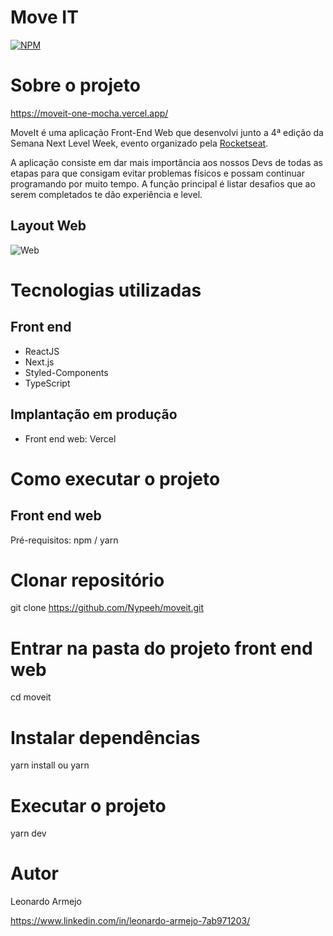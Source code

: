 # Move IT

[![NPM](https://img.shields.io/github/license/nypeeh/moveit)](https://github.com/Nypeeh/moveit/blob/main/LICENSE) 

# Sobre o projeto

https://moveit-one-mocha.vercel.app/

MoveIt é uma aplicação Front-End Web que desenvolvi junto a 4ª edição da Semana Next Level Week, evento organizado pela [Rocketseat](https://rocketseat.com.br/ "Site da Rocketseat").

A aplicação consiste em dar mais importância aos nossos Devs de todas as etapas para que consigam evitar problemas físicos e possam continuar programando por muito tempo. A função principal é listar desafios que ao serem completados te dão experiência e level.

## Layout Web
![Web](https://user-images.githubusercontent.com/71713087/109844735-2e783580-7c2b-11eb-8739-1ee12d8195e8.png)


# Tecnologias utilizadas
## Front end

- ReactJS
- Next.js
- Styled-Components
- TypeScript

## Implantação em produção
- Front end web: Vercel

# Como executar o projeto

## Front end web
Pré-requisitos: npm / yarn

# Clonar repositório
git clone https://github.com/Nypeeh/moveit.git

# Entrar na pasta do projeto front end web
cd moveit

# Instalar dependências
yarn install
ou
yarn

# Executar o projeto
yarn dev


# Autor

Leonardo Armejo

https://www.linkedin.com/in/leonardo-armejo-7ab971203/
